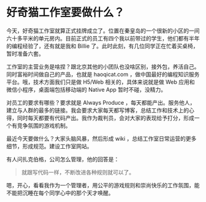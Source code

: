 # 好奇猫工作室要做什么？

今天，好奇猫工作室就算正式挂牌成立了。位置在秦皇岛的一个很新的小区的一间六十多平米的单元房内。目前正式的员工有四个我以前带过的学生，他们都有半年的编程经验了，还有就是我和 Billie 了。此时此刻，有几位同学正在忙着买桌椅，暂时准备六套。

工作室的主营业务是啥捏？跟北京其他的小团队也没啥区别，接外包，养活自己。同时富裕时间做自己的产品，也就是 haoqicat.com ，做中国最好的编程知识服务平台。哦，技术方面我们只是做 H5/Web 相关的，具体来说就是做 Web 应用和微信小程序，桌面端包括移动端的 Native App 暂时不碰，没精力。

对员工的要求有哪些？要求就是 Always Produce ，每天都能产出。服务他人，建立与人群的最多的链接。我会要求大家每天都写博客，总结工作和技术上的心得，同时每天都要有代码产出。我作为裁判员，会对大家的表现给予打分，形成一个有竞争氛围的游戏机制。

最近今天要做什么？大家头脑风暴，然后形成 wiki ，总结工作室日常运营的更多细节，形成规范。建设工作室网站。

有人问扎克伯格，公司怎么管理，他的回答是：

> 就跟写代码一样，不断改进各种规则就可以了。

嗯，开心，看看我作为一个管理者，用公平的游戏规则和崇尚快乐的工作氛围，能不能把沉睡在每个同学心中的那个天才唤醒。
